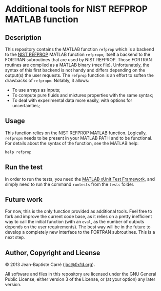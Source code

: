 # Additional tools for NIST REFPROP MATLAB function

## Description

This repository contains the MATLAB function `refprop` which is a
backend to the [NIST REFPROP](http://www.nist.gov/srd/nist23.cfm)
MATLAB function `refpropm`, itself a backend to the FORTRAN
subroutines that are used by NIST REFPROP. Those FORTRAN routines are
compiled as a MATLAB binary (mex file). Unfortunately, the syntax of
this first backend is not handy and differs depending on the output(s)
the user requests. The `refprop` function is an effort to soften the
drawbacks of `refpropm`. Notably, it allows:

* To use arrays as inputs;
* To compute pure fluids and mixtures properties with the same syntax;
* To deal with experimental data more easily, with options for
  uncertainties;

## Usage

This function relies on the NIST REFPROP MATLAB function. Logically,
`refpropm` needs to be present in your MATLAB PATH and to be
functional. For details about the syntax of the function, see the
MATLAB help:

    help refprop

## Run the test

In order to run the tests, you need the
[MATLAB xUnit Test Framework](http://www.mathworks.com/matlabcentral/fileexchange/22846-matlab-xunit-test-framework),
and simply need to run the command `runtests` from the `tests` folder.

## Future work

For now, this is the only function provided as additional tools. Feel
free to fork and improve the current code base, as it relies on a
pretty inefficient way to call the initial function (with an `eval`, as
the number of outputs depends on the user requirements). The best way
will be in the future to develop a completely new interface to the
FORTRAN subroutines. This is a next step.

## Author, Copyright and License

© 2013 Jean-Baptiste Carré (<jbc@0x1d.org>).

All software and files in this repository are licensed under the GNU
General Public License, either version 3 of the License, or (at your
option) any later version.
